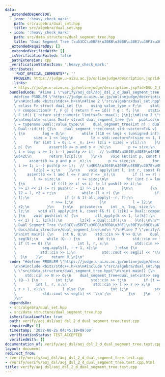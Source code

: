 ```yaml
---
data:
  _extendedDependsOn:
  - icon: ':heavy_check_mark:'
    path: src/algebra/dual_set.hpp
    title: src/algebra/dual_set.hpp
  - icon: ':heavy_check_mark:'
    path: src/data_structure/dual_segment_tree.hpp
    title: "Dual Segment Tree (\u53CC\u5BFE\u30BB\u30B0\u30E1\u30F3\u30C8\u6728)"
  _extendedRequiredBy: []
  _extendedVerifiedWith: []
  _isVerificationFailed: false
  _pathExtension: cpp
  _verificationStatusIcon: ':heavy_check_mark:'
  attributes:
    '*NOT_SPECIAL_COMMENTS*': ''
    PROBLEM: https://judge.u-aizu.ac.jp/onlinejudge/description.jsp?id=DSL_2_D
    links:
    - https://judge.u-aizu.ac.jp/onlinejudge/description.jsp?id=DSL_2_D
  bundledCode: "#line 1 \"verify/aoj_dsl/aoj_dsl_2_d_dual_segment_tree.test.cpp\"\n\
    #define PROBLEM \"https://judge.u-aizu.ac.jp/onlinejudge/description.jsp?id=DSL_2_D\"\
    \n\n#include <bits/stdc++.h>\n\n#line 2 \"src/algebra/dual_set.hpp\"\n\ntemplate\
    \ <class F> struct dual_set {\n    using value_type = F;\n    static constexpr\
    \ F composition(F f, F g) { return f == id() ? g : f; }\n    static constexpr\
    \ F id() { return std::numeric_limits<F>::max(); }\n};\n#line 2 \"src/data_structure/dual_segment_tree.hpp\"\
    \n\ntemplate <class Dual> struct dual_segment_tree {\n   public:\n    using F\
    \ = typename Dual::value_type;\n    dual_segment_tree(int n) : dual_segment_tree(std::vector<F>(n,\
    \ Dual::id())) {}\n    dual_segment_tree(const std::vector<F>& v) : _n((int)v.size())\
    \ {\n        log = 0;\n        while ((1U << log) < (unsigned int)(_n)) log++;\n\
    \        size = 1 << log;\n        lz = std::vector<F>(size << 1, Dual::id());\n\
    \        for (int i = 0; i < _n; i++) lz[i + size] = v[i];\n    }\n\n    F operator[](int\
    \ p) {\n        assert(0 <= p and p < _n);\n        p += size;\n        for (int\
    \ i = log; i >= 1; i--) push(p >> i);  // \u4E0A\u304B\u3089\u4E0B\u3078\u4F1D\
    \u642C\n        return lz[p];\n    }\n\n    void set(int p, const F& x) {\n  \
    \      assert(0 <= p and p < _n);\n        p += size;\n        for (int i = log;\
    \ i >= 1; i--) push(p >> i);  // \u4E0A\u304B\u3089\u4E0B\u3078\u4F1D\u642C\n\
    \        lz[p] = x;\n    }\n\n    void apply(int l, int r, const F& f) {\n   \
    \     assert(0 <= l and l <= r and r <= _n);\n        if (l == r) return;\n\n\
    \        l += size;\n        r += size;\n\n        for (int i = log; i >= 1; i--)\
    \ {\n            if (((l >> i) << i) != l) push(l >> i);\n            if (((r\
    \ >> i) << i) != r) push((r - 1) >> i);\n        }\n\n        {\n            int\
    \ l2 = l, r2 = r;\n            while (l < r) {\n                if (l & 1) all_apply(l++,\
    \ f);\n                if (r & 1) all_apply(--r, f);\n                l >>= 1;\n\
    \                r >>= 1;\n            }\n            l = l2;\n            r =\
    \ r2;\n        }\n    }\n\n   private:\n    int _n, log, size;\n    std::vector<F>\
    \ lz;\n    void all_apply(int k, const F& f) { lz[k] = Dual::composition(f, lz[k]);\
    \ }\n    void push(int k) {\n        all_apply(k << 1, lz[k]);\n        all_apply((k\
    \ << 1) | 1, lz[k]);\n        lz[k] = Dual::id();\n    }\n};\n\n/**\n * @brief\
    \ Dual Segment Tree (\u53CC\u5BFE\u30BB\u30B0\u30E1\u30F3\u30C8\u6728)\n * @docs\
    \ docs/data_structure/dual_segment_tree.md\n */\n#line 7 \"verify/aoj_dsl/aoj_dsl_2_d_dual_segment_tree.test.cpp\"\
    \n\nint main() {\n    int N, Q;\n    std::cin >> N >> Q;\n    dual_segment_tree<dual_set<int>>\
    \ seg(N);\n    while (Q--) {\n        int t;\n        std::cin >> t;\n       \
    \ if (t == 0) {\n            int l, r, x;\n            std::cin >> l >> r >> x;\n\
    \            seg.apply(l, r + 1, x);\n        } else {\n            int i;\n \
    \           std::cin >> i;\n            std::cout << seg[i] << '\\n';\n      \
    \  }\n    }\n    return 0;\n}\n"
  code: "#define PROBLEM \"https://judge.u-aizu.ac.jp/onlinejudge/description.jsp?id=DSL_2_D\"\
    \n\n#include <bits/stdc++.h>\n\n#include \"src/algebra/dual_set.hpp\"\n#include\
    \ \"src/data_structure/dual_segment_tree.hpp\"\n\nint main() {\n    int N, Q;\n\
    \    std::cin >> N >> Q;\n    dual_segment_tree<dual_set<int>> seg(N);\n    while\
    \ (Q--) {\n        int t;\n        std::cin >> t;\n        if (t == 0) {\n   \
    \         int l, r, x;\n            std::cin >> l >> r >> x;\n            seg.apply(l,\
    \ r + 1, x);\n        } else {\n            int i;\n            std::cin >> i;\n\
    \            std::cout << seg[i] << '\\n';\n        }\n    }\n    return 0;\n\
    }\n"
  dependsOn:
  - src/algebra/dual_set.hpp
  - src/data_structure/dual_segment_tree.hpp
  isVerificationFile: true
  path: verify/aoj_dsl/aoj_dsl_2_d_dual_segment_tree.test.cpp
  requiredBy: []
  timestamp: '2022-08-26 04:45:18+09:00'
  verificationStatus: TEST_ACCEPTED
  verifiedWith: []
documentation_of: verify/aoj_dsl/aoj_dsl_2_d_dual_segment_tree.test.cpp
layout: document
redirect_from:
- /verify/verify/aoj_dsl/aoj_dsl_2_d_dual_segment_tree.test.cpp
- /verify/verify/aoj_dsl/aoj_dsl_2_d_dual_segment_tree.test.cpp.html
title: verify/aoj_dsl/aoj_dsl_2_d_dual_segment_tree.test.cpp
---
```

